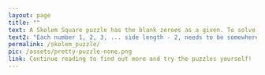 ```yaml
---
layout: page
title: ""
text: A Skolem Square puzzle has the blank zeroes as a given. To solve it, fill the correct number into each white square and find the unique solution!
text2: "Each number 1, 2, 3, ... side length - 2, needs to be somewhere in the puzzle, but not every row or column."
permalink: /skolem_puzzle/
pic: /assets/pretty-puzzle-none.png
link: Continue reading to find out more and try the puzzles yourself!
---
```

